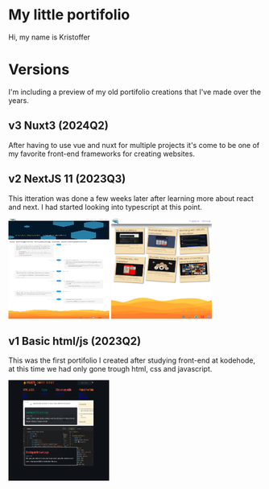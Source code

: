 # My little portifolio
Hi, my name is Kristoffer

# Versions
I'm including a preview of my old portifolio creations that I've made over the years.
## v3 Nuxt3 (2024Q2)
After having to use vue and nuxt for multiple projects it's come to be one of my favorite front-end frameworks for creating websites.

## v2 NextJS 11 (2023Q3)
This itteration was done a few weeks later after learning more about react and next. I had started looking into typescript at this point.

<img src="versions/v2/index.png" height="200" width="200" alt="v2 index page"/>
<img src="versions/v2/projects.png" height="200" width="200" alt="v2 projects page" />

## v1 Basic html/js (2023Q2)
This was the first portifolio I created after studying front-end at kodehode, at this time we had only gone trough html, css and javascript.

<img src="versions/v1/index.png" height="200" width="200" alt="v1 index page"/>